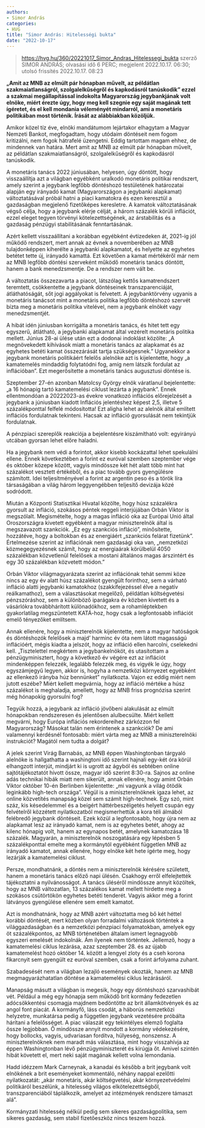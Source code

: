 ```yaml
---
authors:
- Simor András
categories:
- HVG
title: "Simor András: Hitelességi bukta"
date: "2022-10-17"
---
```


> https://hvg.hu/360/20221017_Simor_Andras_Hitelessegi_bukta
> szerző  SIMOR ANDRÁS; olvasási idő 6 PERC; megjelent 2022.10.17. 06:30; utolsó frissítés 2022.10.17. 08:23

**„Amit az MNB az elmúlt pár hónapban művelt, az példátlan szakmaiatlanságról, szolgalelkűségről és kapkodásról tanúskodik”  ezzel a szakmai megállapítással indokolta Magyarország jegybankjának volt elnöke, miért érezte úgy, hogy meg kell szegnie egy saját magának tett ígéretet, és el kell mondania véleményét mindarról, ami a monetáris politikában most történik. Írását az alábbiakban közöljük.**

Amikor közel tíz éve, elnöki mandátumom lejártakor elhagytam a Magyar Nemzeti Bankot, megfogadtam, hogy utódaim döntéseit nem fogom kritizálni, nem fogok hátrafelé üzengetni. Eddig tartottam magam ehhez, de mindennek van határa. Mert amit az MNB az elmúlt pár hónapban művelt, az példátlan szakmaiatlanságról, szolgalelkűségről és kapkodásról tanúskodik.

A monetáris tanács 2022 júniusában, helyesen, úgy döntött, hogy visszaállítja azt a világban egyébként uralkodó monetáris politikai rendszert, amely szerint a jegybank legfőbb döntéshozó testületének határozatai alapján egy irányadó kamat (Magyarországon a jegybanki alapkamat) változtatásával próbál hatni a piaci kamatokra és ezen keresztül a gazdaságban megjelenő fizetőképes keresletre. A kamatok változtatásának végső célja, hogy a jegybank elérje célját, a három százalék körüli inflációt, ezzel eleget tegyen törvényi kötelezettségének, az árstabilitás és a gazdaság pénzügyi stabilitásának fenntartásának.

Azért kellett visszaállítani a korábban egyébként évtizedeken át, 2021-ig jól működő rendszert, mert annak az évnek a novemberében az MNB tulajdonképpen kiherélte a jegybanki alapkamatot, és helyette az egyhetes betétet tette új, irányadó kamattá. Ezt követően a kamat mértékéről már nem az MNB legfőbb döntési szerveként működő monetáris tanács döntött, hanem a bank menedzsmentje. De a rendszer nem vált be.

A változtatás összezavarta a piacot, látszólag kettős kamatrendszert teremtett, csökkentette a jegybank döntéseinek transzparenciáját, átláthatóságát, sőt jogi aggályokat is felvetett. A jegybanktörvény ugyanis a monetáris tanácsot  mint a monetáris politika legfőbb döntéshozó szervét  bízta meg a monetáris politika vitelével, nem a jegybank elnökét vagy menedzsmentjét.

A hibát idén júniusban korrigálta a monetáris tanács, és hitet tett egy egyszerű, átlátható, a jegybanki alapkamat által vezérelt monetáris politika mellett. Június 28-ai ülése után ezt a dodonai indoklást közölte: „A megnövekedett kihívások miatt a monetáris tanács az alapkamat és az egyhetes betéti kamat összezárását tartja szükségesnek.” Ugyanekkor a jegybank monetáris politikáért felelős alelnöke azt is kijelentette, hogy „a kamatemelés mindaddig folytatódni fog, amíg nem látszik fordulat az inflációban”. Ezt megerősítette a monetáris tanács augusztusi döntése is.

Szeptember 27-én azonban Matolcsy György elnök váratlanul bejelentette: „a 16 hónapig tartó kamatemelési ciklust lezárta a jegybank”. Ennek ellentmondóan a 20222023-as évekre vonatkozó inflációs előrejelzését a jegybank a júniusban kiadott Inflációs jelentéshez képest 2,5, illetve 5 százalékponttal felfelé módosította! Ezt aligha lehet az alelnök által említett inflációs fordulatnak tekinteni. Hacsak az infláció gyorsulását nem tekintjük fordulatnak.

A pénzpiaci szereplők reakciója a bejelentésre kiszámítható volt: egyirányú utcában gyorsan lehet előre haladni.

Ha a jegybank nem védi a forintot, akkor kisebb kockázattal lehet spekulálni ellene. Ennek következtében a forint ez euróval szemben szeptember vége és október közepe között, vagyis mindössze két hét alatt több mint hat százalékot vesztett értékéből, és a piac tovább gyors gyengülésre számított. Idei teljesítményével a forint az argentin peso és a török líra társaságában a világ három leggyengébben teljesítő devizája közé sodródott.

Miután a Központi Statisztikai Hivatal közölte, hogy húsz százalékra gyorsult az infláció, szokásos péntek reggeli interjújában Orbán Viktor is megszólalt. Megismételte, hogy a magas infláció oka az Európai Unió által Oroszországra kivetett  egyébként a magyar miniszterelnök által is megszavazott  szankciók. „Ez egy szankciós infláció”, minősítette, hozzátéve, hogy a boltokban és az energiáért „szankciós felárat fizetünk”.  Értelmezése szerint az inflációnak nem gazdasági oka van, „nemzetközi közmegegyezésnek számít, hogy az energiaárak körülbelül 4050 százalékban közvetlenül felelősek a mostani általános magas árszintért és egy 30 százalékban közvetett módon.”

Orbán Viktor világmagyarázata szerint az inflációnak tehát semmi köze nincs az egy év alatt húsz százalékot gyengült forinthoz, sem a várható infláció alatti jegybanki kamatokhoz (szakkifejezéssel élve a negatív reálkamathoz), sem a választásokat megelőző, példátlan költségvetési pénzszóráshoz, sem a különböző iparágakra év közben kivetett és a vásárlókra továbbhárított különadókhoz, sem a rohamléptekben gyakorlatilag megszüntetett KATÁ-hoz, hogy csak a legfontosabb inflációt emelő tényezőket említsem.

Annak ellenére, hogy a miniszterelnök kijelentette, nem a magyar hatóságok és döntéshozók felelősek a majd’ harminc év óta nem látott magasságú inflációért, mégis kiadta a jelszót, hogy az infláció ellen harcolni, cselekedni kell. „Tisztelettel megkértem a jegybankelnököt, és utasítottam a pénzügyminisztert, hogy a következő év végére ezt az inflációt mindenképpen felezzék, legalább felezzék meg, és vigyék le úgy, hogy egyszámjegyű legyen, akkor is, hogyha a nemzetközi környezet egyébként az ellenkező irányba húz bennünket”  nyilatkozta. Vajon ez eddig miért nem jutott eszébe? Miért kellett megvárnia, hogy az infláció mértéke a húsz százalékot is meghaladja, amellett, hogy az MNB friss prognózisa szerint még hónapokig gyorsulni fog?

Tegyük hozzá, a jegybank az infláció jövőbeni alakulását az elmúlt hónapokban rendszeresen és jelentősen alulbecsülte. Miért kellett megvárni, hogy Európa inflációs rekordereihez zárkózzon fel Magyarország? Másokat talán nem érintenek a szankciók? De ami valamennyi kérdésnél fontosabb: miért várta meg az MNB a miniszterelnöki instrukciót? Magától nem tudta a dolgát?

A jelek szerint Virág Barnabás, az MNB éppen Washingtonban tárgyaló alelnöke is hallgathatta a washingtoni idő szerint hajnali egy-két óra körül elhangzott interjút, mindjárt ki is ugrott az ágyból és sebtében online sajtótájékoztatót hívott össze, magyar idő szerint 8:30-ra. Sajnos az online adás technikai hibák miatt nem sikerült, annak ellenére, hogy amint Orbán Viktor október 10-én Berlinben kijelentette: „mi vagyunk a világ ötödik leginkább high-tech országa”. Végül is a miniszterelnöknek igaza lehet, az online közvetítés manapság közel sem számít high-technek. Egy szó, mint száz, kis késedelemmel és a beígért háttérbeszélgetés helyett csupán egy felvételről közzétett nyilatkozatból megismerhettük a kora téli álmából felébredő jegybank döntéseit. Ezek közül a legfontosabb, hogy újra nem az alapkamat lesz az irányadó kamat, nem is az egyhetes betét, ahogy az kilenc hónapig volt, hanem az egynapos betét, amelynek kamatozása 18 százalék. Magyarán, a miniszterelnök noszogatására egy lépésben 5 százalékponttal emelte meg a kormánytól egyébként független MNB az irányadó kamatot, annak ellenére, hogy elnöke két hete ígérte meg, hogy lezárják a kamatemelési ciklust.

Persze, mondhatnánk, a döntés nem a miniszterelnök kérésére született, hanem a monetáris tanács előző napi ülésén. Csakhogy erről elfelejtették tájékoztatni a nyilvánosságot. A tanács üléséről mindössze annyit közöltek, hogy az MNB változatlan, 13 százalékos kamat mellett hirdette meg a szokásos csütörtökön egyhetes betéti tenderét. Vagyis akkor még a forint látványos gyengülése ellenére sem emelt kamatot.

Azt is mondhatnánk, hogy az MNB azért változtatta meg bő két héttel korábbi döntését, mert közben olyan forradalmi változások történtek a világgazdaságban és a nemzetközi pénzpiaci folyamatokban, amelyek egy öt százalékpontos, az MNB történetében általam ismert legnagyobb egyszeri emelését indokolnák. Ám ilyenek nem történtek. Jellemző, hogy a kamatemelési ciklus lezárása, azaz szeptember 28. és az újabb kamatemelést hozó október 14. között a lengyel zloty és a cseh korona fikarcnyit sem gyengült ez euróval szemben, csak a forint árfolyama zuhant.

Szabadesését nem a világban lezajló események okozták, hanem az MNB megmagyarázhatatlan döntése a kamatemelési ciklus lezárásáról.

Manapság másutt a világban is megesik, hogy egy döntéshozó szarvashibát vét. Például a még egy hónapja sem működő brit kormány fedezetlen adócsökkentési csomagja majdnem bedöntötte az brit államkötvények és az angol font piacát. A kormányfő, láss csodát, a háborús nemzetközi helyzetre, munkatársa pedig a független jegybank vezetésére próbálta hárítani a felelősséget. A piac válaszát egy tekintélyes elemző foglalta össze legjobban. Ő mindössze annyit mondott a kormány védekezésére, hogy bollocks, vagyis, udvariasan fordítva, hülyeség, nonszensz. A miniszterelnöknek nem maradt más választása, mint hogy visszahívja az éppen Washingtonban lévő pénzügyminiszterét  és kirúgja őt. Amivel szintén hibát követett el, mert neki saját magának kellett volna lemondania.

Hadd idézzem Mark Carneynak, a kanadai és később a brit jegybank volt elnökének a brit eseményeket kommentáló, néhány nappal ezelőtti nyilatkozatát: „akár monetáris, akár költségvetési, akár környezetvédelmi politikáról beszélünk, a hitelesség világos elkötelezettségből, transzparenciából táplálkozik, amelyet az intézmények rendszere támaszt alá”.

Kormányzati hitelesség nélkül pedig sem sikeres gazdaságpolitika, sem sikeres gazdaság, sem stabil fizetőeszköz nincs  teszem hozzá.
